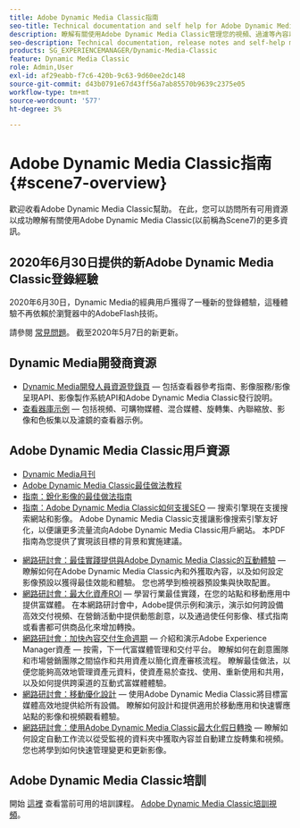 ```yaml
---
title: Adobe Dynamic Media Classic指南
seo-title: Technical documentation and self help for Adobe Dynamic Media Classic
description: 瞭解有關使用Adobe Dynamic Media Classic管理您的視頻、過濾等內容以及AEM雲服務文檔的更多資訊。
seo-description: Technical documentation, release notes and self-help materials for Adobe Dynamic Media Classic, formerly Scene 7
products: SG_EXPERIENCEMANAGER/Dynamic-Media-Classic
feature: Dynamic Media Classic
role: Admin,User
exl-id: af29eabb-f7c6-420b-9c63-9d60ee2dc148
source-git-commit: d43b0791e67d43ff56a7ab85570b9639c2375e05
workflow-type: tm+mt
source-wordcount: '577'
ht-degree: 3%

---
```


# Adobe Dynamic Media Classic指南 {#scene7-overview}

歡迎收看Adobe Dynamic Media Classic幫助。 在此，您可以訪問所有可用資源以成功瞭解有關使用Adobe Dynamic Media Classic(以前稱為Scene7)的更多資訊。

## 2020年6月30日提供的新Adobe Dynamic Media Classic登錄經驗

2020年6月30日，Dynamic Media的經典用戶獲得了一種新的登錄體驗，這種體驗不再依賴於瀏覽器中的AdobeFlash技術。

請參閱 [常見問題](new-ui-2020.md)。 截至2020年5月7日的新更新。

## Dynamic Media開發商資源

* [Dynamic Media開發人員資源登錄頁](https://experienceleague.adobe.com/docs/dynamic-media-developer-resources.html)  — 包括查看器參考指南、影像服務/影像呈現API、影像製作系統API和Adobe Dynamic Media Classic發行說明。
* [查看器庫示例](https://landing.adobe.com/en/na/dynamic-media/ctir-2755/live-demos.html)  — 包括視頻、可購物媒體、混合媒體、旋轉集、內聯縮放、影像和色板集以及濾鏡的查看器示例。

## Adobe Dynamic Media Classic用戶資源

* [Dynamic Media月刊](dynamic-media-newsletter.md)
* [Adobe Dynamic Media Classic最佳做法教程](https://experienceleague.adobe.com/docs/experience-manager-learn/dynamic-media-classic-tutorial/overview.html)
* [指南：銳化影像的最佳做法指南](/help/assets/s7_sharpening_images.pdf)
* [指南：Adobe Dynamic Media Classic如何支援SEO](/help/assets/s7_seo.pdf)  — 搜索引擎現在支援搜索網站和影像。 Adobe Dynamic Media Classic支援讓影像搜索引擎友好化，以便讓更多流量流向Adobe Dynamic Media Classic用戶網站。 本PDF指南為您提供了實現該目標的背景和實施建議。
<!-- * [Webinar: Best Practices for Responsive Design](http://offers.adobe.com/en/na/marketing/landings/_40458_responsive_design_live_on_demand_webinar.html) - Learn practical tips on how to improve your mobile strategy. See real-world examples of responsive design in action. Create one primary asset that works across multiple devices and increase mobile performance by dynamically changing the resolution of images or the orientation of images for portrait or landscape displays. Learn how to also dynamically crop, scale, or resize images. -->
* [網路研討會：最佳實踐提供與Adobe Dynamic Media Classic的互動體驗](https://seminars.adobeconnect.com/p7wb8ej3u6d/)  — 瞭解如何在Adobe Dynamic Media Classic內和外獲取內容，以及如何設定影像預設以獲得最佳效能和體驗。 您也將學到檢視器預設集與快取配置。
* [網路研討會：最大化資產ROI](https://adobecustomersuccess.adobeconnect.com/p5ar3hfrrec/?launcher=false&amp;fcsContent=true&amp;pbMode=normal&amp;proto=true)  — 學習行業最佳實踐，在您的站點和移動應用中提供富媒體。 在本網路研討會中，Adobe提供示例和演示，演示如何跨設備高效交付視頻、在營銷活動中提供動態創意，以及通過使任何影像、樣式指南或看書都可供商品化來增加轉換。
* [網路研討會：加快內容交付生命週期](https://adobecustomersuccess.adobeconnect.com/p88ducm9pqv/)  — 介紹和演示Adobe Experience Manager資產 — 按需，下一代富媒體管理和交付平台。 瞭解如何在創意團隊和市場營銷團隊之間協作和共用資產以簡化資產審核流程。 瞭解最佳做法，以便您能夠高效地管理資產元資料，使資產易於查找、使用、重新使用和共用，以及如何提供跨渠道的互動式富媒體體驗。
* [網路研討會：移動優化設計](https://adobecustomersuccess.adobeconnect.com/p6oqd3wydif/?launcher=false&amp;fcsContent=true&amp;pbMode=normal&amp;proto=true)  — 使用Adobe Dynamic Media Classic將目標富媒體高效地提供給所有設備。 瞭解如何設計和提供適用於移動應用和快速響應站點的影像和視頻觀看體驗。
* [網路研討會：使用Adobe Dynamic Media Classic最大化假日轉換](https://adobecustomersuccess.adobeconnect.com/p32n1yr85c9/?proto=true)  — 瞭解如何設定自動工作流以從受監視的資料夾中獲取內容並自動建立旋轉集和視頻。 您也將學到如何快速管理變更和更新影像。

## Adobe Dynamic Media Classic培訓

開始 [這裡](https://learning.adobe.com/catalog.html#product=adobe-scene7) 查看當前可用的培訓課程。
[Adobe Dynamic Media Classic培訓視頻](/help/training-videos.md)。
